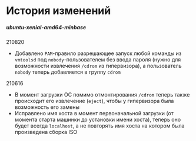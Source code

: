 # История изменений

##### ubuntu-xenial-amd64-minbase

210820
- Добавлено `PAM`-правило разрешающее запуск любой команды из `vmtoolsd` под `nobody`-пользователем
  без ввода пароля (нужно для возможности извлечения `/cdrom` из гипервизора), а пользователь `nobody`
  теперь добавляется в группу `cdrom`

210616
- В момент загрузки ОС помимо отмонтирования `/cdrom` теперь также происходит его извлечение (`eject`),
  чтобы у гипервизора была возможность его замены
- Исправлено имя хоста в момент первоначальной загрузки (от момента старта машинки до установки имени хоста),
  теперь оно будет всегда `localhost`, а не повторять имя хоста на котором была произведена сборка ISO
